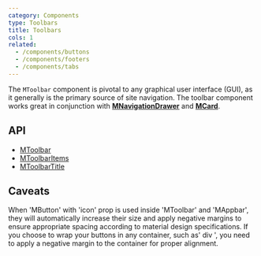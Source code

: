 ```yaml
---
category: Components
type: Toolbars
title: Toolbars
cols: 1
related:
  - /components/buttons
  - /components/footers
  - /components/tabs
---
```


The `MToolbar` component is pivotal to any graphical user interface (GUI), as it generally is the primary source of site
navigation. The toolbar component works great in conjunction with [**MNavigationDrawer**](/components/navigation-drawers) and [**MCard**](/components/cards).

## API

- [MToolbar](/api/MToolbar)
- [MToolbarItems](/api/MToolbarItems)
- [MToolbarTitle](/api/MToolbarTitle)

## Caveats

<!--alert:warning-->
When 'MButton' with 'icon' prop is used inside 'MToolbar' and 'MAppbar', they will automatically increase their size and apply negative margins to ensure appropriate spacing according to material design specifications.
If you choose to wrap your buttons in any container, such as' div ', you need to apply a negative margin to the container for proper alignment.
<!--/alert:warning-->
